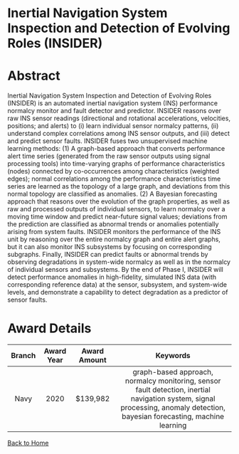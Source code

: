 
Inertial Navigation System Inspection and Detection of Evolving Roles (INSIDER)
===============================================================================

# Abstract


Inertial Navigation System Inspection and Detection of Evolving Roles (INSIDER) is an automated inertial navigation system (INS) performance normalcy monitor and fault detector and predictor. INSIDER reasons over raw INS sensor readings (directional and rotational accelerations, velocities, positions; and alerts) to (i) learn individual sensor normalcy patterns, (ii) understand complex correlations among INS sensor outputs, and (iii) detect and predict sensor faults. INSIDER fuses two unsupervised machine learning methods: (1) A graph-based approach that converts performance alert time series (generated from the raw sensor outputs using signal processing tools) into time-varying graphs of performance characteristics (nodes) connected by co-occurrences among characteristics (weighted edges); normal correlations among the performance characteristics time series are learned as the topology of a large graph, and deviations from this normal topology are classified as anomalies. (2) A Bayesian forecasting approach that reasons over the evolution of the graph properties, as well as raw and processed outputs of individual sensors, to learn normalcy over a moving time window and predict near-future signal values; deviations from the prediction are classified as abnormal trends or anomalies potentially arising from system faults. INSIDER monitors the performance of the INS unit by reasoning over the entire normalcy graph and entire alert graphs, but it can also monitor INS subsystems by focusing on corresponding subgraphs. Finally, INSIDER can predict faults or abnormal trends by observing degradations in system-wide normalcy as well as in the normalcy of individual sensors and subsystems. By the end of Phase I, INSIDER will detect performance anomalies in high-fidelity, simulated INS data (with corresponding reference data) at the sensor, subsystem, and system-wide levels, and demonstrate a capability to detect degradation as a predictor of sensor faults.  

# Award Details

|Branch|Award Year|Award Amount|Keywords|
| :---: | :---: | :---: | :---: |
|Navy|2020|$139,982|graph-based approach, normalcy monitoring, sensor fault detection, inertial navigation system, signal processing, anomaly detection, bayesian forecasting, machine learning|
  
  


[Back to Home](https://github.com/chrischow/dod_sbir_awards/Reports/JH/#2172)